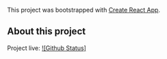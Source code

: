 This project was bootstrapped with [Create React App](https://github.com/facebook/create-react-app).

## About this project
Project live:
[![Github Status]](https://mariu7.github.io/faceRecognition-Frontend/)
